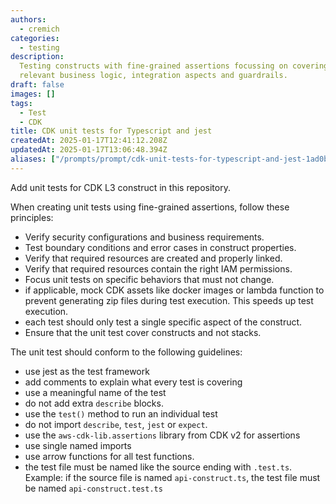 ```yaml
---
authors:
  - cremich
categories:
  - testing
description:
  Testing constructs with fine-grained assertions focussing on covering
  relevant business logic, integration aspects and guardrails.
draft: false
images: []
tags:
  - Test
  - CDK
title: CDK unit tests for Typescript and jest
createdAt: 2025-01-17T12:41:12.208Z
updatedAt: 2025-01-17T13:06:48.394Z
aliases: ["/prompts/prompt/cdk-unit-tests-for-typescript-and-jest-1ad0b831"]
---
```


Add unit tests for CDK L3 construct in this repository.

When creating unit tests using fine-grained assertions, follow these principles:

- Verify security configurations and business requirements.
- Test boundary conditions and error cases in construct properties.
- Verify that required resources are created and properly linked.
- Verify that required resources contain the right IAM permissions.
- Focus unit tests on specific behaviors that must not change.
- if applicable, mock CDK assets like docker images or lambda function to prevent generating zip files during test execution. This speeds up test execution.
- each test should only test a single specific aspect of the construct.
- Ensure that the unit test cover constructs and not stacks.

The unit test should conform to the following guidelines:

- use jest as the test framework
- add comments to explain what every test is covering
- use a meaningful name of the test
- do not add extra `describe` blocks.
- use the `test()` method to run an individual test
- do not import `describe`, `test`, `jest` or `expect`.
- use the `aws-cdk-lib.assertions` library from CDK v2 for assertions
- use single named imports
- use arrow functions for all test functions.
- the test file must be named like the source ending with `.test.ts`. Example: if the source file is named `api-construct.ts`, the test file must be named `api-construct.test.ts`
